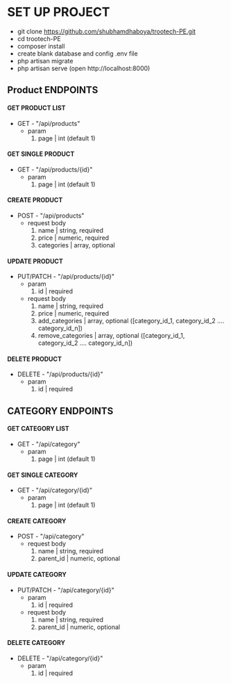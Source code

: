 # SET UP PROJECT

- git clone https://github.com/shubhamdhaboya/trootech-PE.git
- cd trootech-PE
- composer install
- create blank database and config .env file
- php artisan migrate
- php artisan serve (open http://localhost:8000)

## Product ENDPOINTS

#### GET PRODUCT LIST
- GET - "/api/products"
	- param 
		1) page | int (default 1)

#### GET SINGLE PRODUCT
- GET - "/api/products/{id}"
	- param 
		1) page | int (default 1)

#### CREATE PRODUCT
- POST - "/api/products"
	- request body
		1) name | string, required
		2) price | numeric, required
		3) categories | array, optional

#### UPDATE PRODUCT
- PUT/PATCH - "/api/products/{id}"
	- param
		1) id | required
	- request body
		1) name | string, required
		2) price | numeric, required
		3) add_categories | array, optional ([category_id_1, category_id_2 .... category_id_n])
		3) remove_categories | array, optional ([category_id_1, category_id_2 .... category_id_n])

#### DELETE PRODUCT
- DELETE - "/api/products/{id}"
	- param
		1) id | required

## CATEGORY ENDPOINTS

#### GET CATEGORY LIST
- GET - "/api/category"
	- param 
		1) page | int (default 1)

#### GET SINGLE CATEGORY
- GET - "/api/category/{id}"
	- param 
		1) page | int (default 1)

#### CREATE CATEGORY
- POST - "/api/category"
	- request body
		1) name | string, required
		2) parent_id | numeric, optional

#### UPDATE CATEGORY
- PUT/PATCH - "/api/category/{id}"
	- param
		1) id | required
	- request body
		1) name | string, required
		2) parent_id | numeric, optional

#### DELETE CATEGORY
- DELETE - "/api/category/{id}"
	- param
		1) id | required

